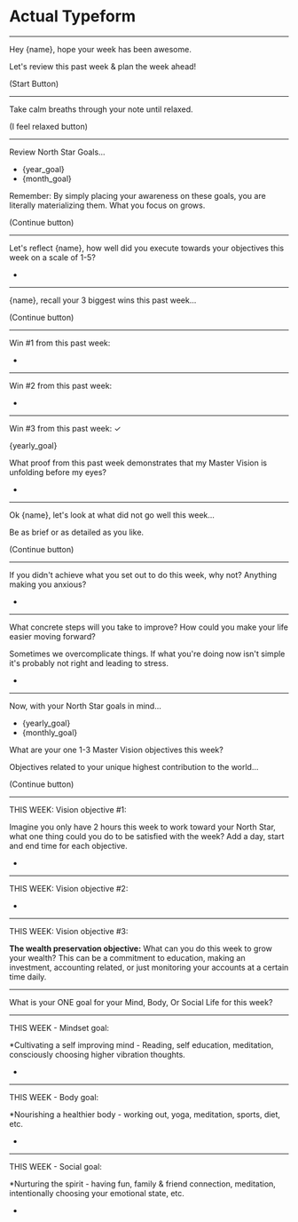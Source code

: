 # Actual Typeform

---

Hey {name}, hope your week has been awesome.

Let's review this past week & plan the week ahead!

(Start Button)


---

Take calm breaths through your note until relaxed.

(I feel relaxed button)

---

Review North Star Goals...

- {year_goal}
- {month_goal}

Remember: By simply placing your awareness on these goals, you are literally materializing them. What you focus on grows. 

(Continue button)

---

Let's reflect {name}, how well did you execute towards your objectives this week on a scale of 1-5?

- 

---

{name}, recall your 3 biggest wins this past week...

(Continue button)

---

Win #1 from this past week:

- 

---


Win #2 from this past week:

- 

---

Win #3 from this past week: ✓ 

{yearly_goal}

What proof from this past week demonstrates that my Master Vision is unfolding before my eyes?

-

---

Ok {name}, let's look at what did not go well this week...

Be as brief or as detailed as you like.

(Continue button)

---

If you didn't achieve what you set out to do this week, why not? Anything making you anxious?

- 

---

What concrete steps will you take to improve? How could you make your life easier moving forward?

Sometimes we overcomplicate things. If what you're doing now isn't simple it's probably not right and leading to stress.

- 

---

Now, with your North Star goals in mind...

- {yearly_goal}
- {monthly_goal}

What are your one 1-3 Master Vision objectives this week?

Objectives related to your unique highest contribution to the world...

(Continue button)

---

THIS WEEK: Vision objective #1:

Imagine you only have 2 hours this week to work toward your North Star, what one thing could you do to be satisfied with the week? Add a day, start and end time for each objective.

- 

---

THIS WEEK: Vision objective #2:

- 

---

THIS WEEK: Vision objective #3:

**The wealth preservation objective:** What can you do this week to grow your wealth? This can be a commitment to education, making an investment, accounting related, or just monitoring your accounts at a certain time daily.



---

What is your ONE goal for your Mind, Body, Or Social Life for this week?

---

THIS WEEK - Mindset goal:

*Cultivating a self improving mind - Reading, self education, meditation, consciously choosing higher vibration thoughts.

- 

---

THIS WEEK - Body goal:

*Nourishing a healthier body - working out, yoga, meditation, sports, diet, etc.

- 


---

THIS WEEK - Social goal:

*Nurturing the spirit - having fun, family & friend connection, meditation, intentionally choosing your emotional state, etc.

- 

